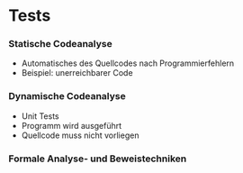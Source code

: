 # Tests

### Statische Codeanalyse

- Automatisches des Quellcodes nach Programmierfehlern
- Beispiel: unerreichbarer Code

### Dynamische Codeanalyse

- Unit Tests
- Programm wird ausgeführt
- Quellcode muss nicht vorliegen

### Formale Analyse- und Beweistechniken